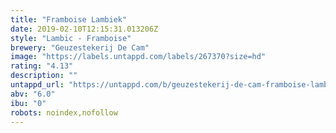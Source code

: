 ```yaml
---
title: "Framboise Lambiek"
date: 2019-02-10T12:15:31.013206Z
style: "Lambic - Framboise"
brewery: "Geuzestekerij De Cam"
image: "https://labels.untappd.com/labels/267370?size=hd"
rating: "4.13"
description: ""
untappd_url: "https://untappd.com/b/geuzestekerij-de-cam-framboise-lambiek/267370"
abv: "6.0"
ibu: "0"
robots: noindex,nofollow
---
```

